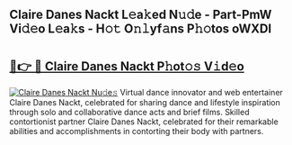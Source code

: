 ## Claire Danes Nackt L𝚎a𝚔ed N𝚞𝚍e - Part-PmW Vi𝚍𝚎o L𝚎a𝚔s - H𝚘𝚝 O𝚗𝚕yf𝚊ns P𝚑𝚘tos oWXDl

# <h2><a href="http://kf15hil.oniu.top/?m=Claire+Danes+Nackt">🔗👉 🔴 Claire Danes Nackt P𝚑ot𝚘𝚜 V𝚒d𝚎o</a></h2>

[![Claire Danes Nackt Nu𝚍e𝚜](https://i.imgur.com/0qMVB7G.gif)](http://kf15hil.oniu.top/?m=Claire+Danes+Nackt)
Virtual dance innovator and web entertainer Claire Danes Nackt, celebrated for sharing dance and lifestyle inspiration through solo and collaborative dance acts and brief films. Skilled contortionist partner Claire Danes Nackt, celebrated for their remarkable abilities and accomplishments in contorting their body with partners.  
